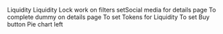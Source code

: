 Liquidity 
Liquidity Lock
work on filters
setSocial media for details page
To complete dummy on details page
To set Tokens for Liquidity
To set Buy button
Pie chart left

